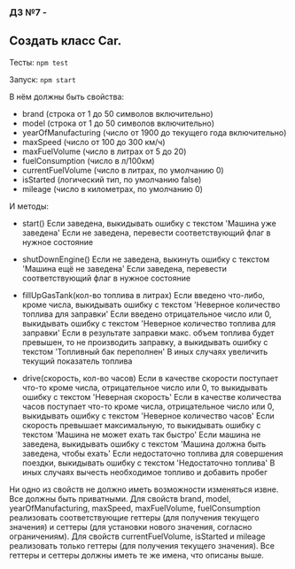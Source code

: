 ### ДЗ №7 -
## Создать класс Car.
Тесты: `npm test`

Запуск: `npm start`

В нём должны быть свойства:
- brand (строка от 1 до 50 символов включительно)
- model (строка от 1 до 50 символов включительно)
- yearOfManufacturing (число от 1900 до текущего года включительно)
- maxSpeed (число от 100 до 300 км/ч)
- maxFuelVolume (число в литрах от 5 до 20)
- fuelConsumption (число в л/100км)
- currentFuelVolume (число в литрах, по умолчанию 0)
- isStarted (логический тип, по умолчанию false)
- mileage (число в километрах, по умолчанию 0)

И методы:
- start()
  Если заведена, выкидывать ошибку с текстом 'Машина уже заведена'
  Если не заведена, перевести соответствующий флаг в нужное состояние

- shutDownEngine()
  Если не заведена, выкинуть ошибку с текстом 'Машина ещё не заведена'
  Если заведена, перевести соответствующий флаг в нужное состояние

- fillUpGasTank(кол-во топлива в литрах)
  Если введено что-либо, кроме числа, выкидывать ошибку с текстом 'Неверное количество топлива для заправки'
  Если введено отрицательное число или 0, выкидывать ошибку с текстом 'Неверное количество топлива для заправки'
  Если в результате заправки макс. объем топлива будет превышен, то не производить заправку, а выкидывать ошибку с текстом 'Топливный бак переполнен'
  В иных случаях увеличить текущий показатель топлива

- drive(скорость, кол-во часов)
  Если в качестве скорости поступает что-то кроме числа, отрицательное число или 0, то выкидывать ошибку с текстом 'Неверная скорость'
  Если в качестве количества часов поступает что-то кроме числа, отрицательное число или 0, выкидывать ошибку с текстом 'Неверное количество часов'
  Если скорость превышает максимальную, то выкидывать ошибку с текстом 'Машина не может ехать так быстро'
  Если машина не заведена, выкидывать ошибку с текстом 'Машина должна быть заведена, чтобы ехать'
  Если недостаточно топлива для совершения поездки, выкидывать ошибку с текстом 'Недостаточно топлива'
  В иных случаях вычесть необходимое топливо и добавить пробег

Ни одно из свойств не должно иметь возможности изменяться извне. Все должны быть приватными. Для свойств brand, model, yearOfManufacturing, maxSpeed, maxFuelVolume, fuelConsumption реализовать соответствующие геттеры (для получения текущего значения) и сеттеры (для установки нового значения, согласно ограничениям). Для свойств currentFuelVolume, isStarted и mileage реализовать только геттеры (для получения текущего значения). Все геттеры и сеттеры должны иметь те же имена, что описаны выше.
